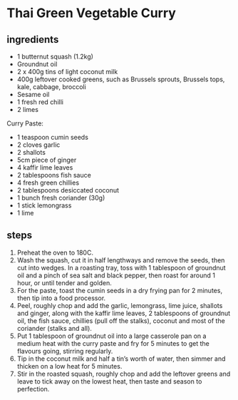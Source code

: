 # Thai Green Vegetable Curry

## ingredients

- 1 butternut squash (1.2kg)
- Groundnut oil
- 2 x 400g tins of light coconut milk
- 400g leftover cooked greens, such as Brussels sprouts, Brussels tops, kale, cabbage, broccoli
- Sesame oil
- 1 fresh red chilli
- 2 limes

Curry Paste:

- 1 teaspoon cumin seeds
- 2 cloves garlic
- 2 shallots
- 5cm piece of ginger
- 4 kaffir lime leaves
- 2 tablespoons fish sauce
- 4 fresh green chillies
- 2 tablespoons desiccated coconut
- 1 bunch fresh coriander (30g)
- 1 stick lemongrass
- 1 lime

## steps

1. Preheat the oven to 180C.
2. Wash the squash, cut it in half lengthways and remove the seeds, then cut into wedges. In a roasting tray, toss with 1 tablespoon of groundnut oil and a pinch of sea salt and black pepper, then roast for around 1 hour, or until tender and golden.
3. For the paste, toast the cumin seeds in a dry frying pan for 2 minutes, then tip into a food processor.
4. Peel, roughly chop and add the garlic, lemongrass, lime juice, shallots and ginger, along with the kaffir lime leaves, 2 tablespoons of groundnut oil, the fish sauce, chillies (pull off the stalks), coconut and most of the coriander (stalks and all).
5. Put 1 tablespoon of groundnut oil into a large casserole pan on a medium heat with the curry paste and fry for 5 minutes to get the flavours going, stirring regularly.
6. Tip in the coconut milk and half a tin’s worth of water, then simmer and thicken on a low heat for 5 minutes.
7. Stir in the roasted squash, roughly chop and add the leftover greens and leave to tick away on the lowest heat, then taste and season to perfection.
